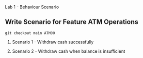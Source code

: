 Lab 1 - Behaviour Scenario

<p> 

## <b>**Write Scenario for Feature ATM Operations**</b>

```
git checkout main ATM00
```



1. Scenario 1 -  Withdraw cash successfully

2. Scenario 2 - Withdraw cash when balance is insufficient 
